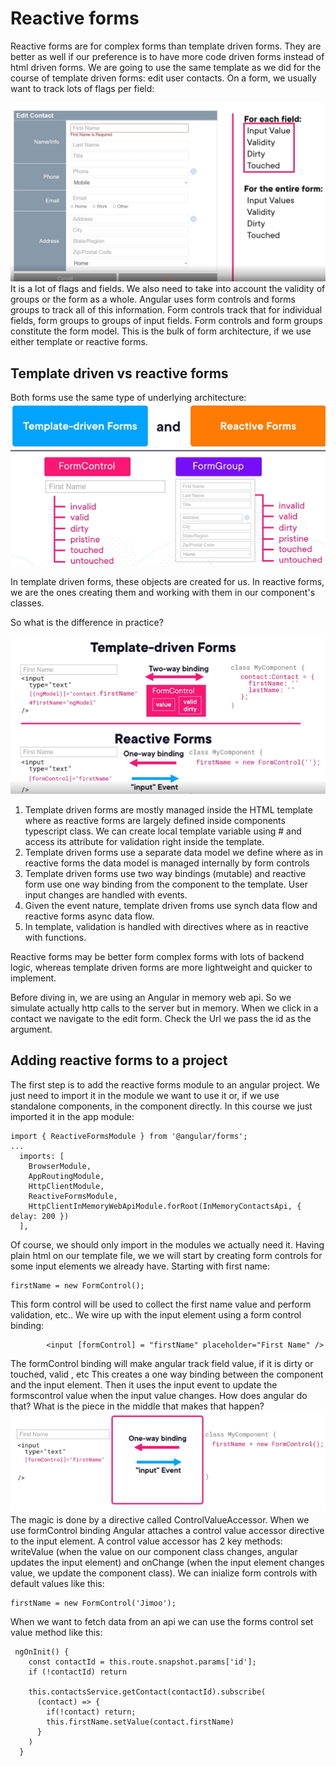 # Reactive forms

Reactive forms are for complex forms than template driven forms. They are better as well if our preference is to have more code driven forms instead of html driven forms.
We are going to use the same template as we did for the course of template driven forms: edit user contacts.
On a form, we usually want to track lots of flags per field:

![](doc/formfields.png)
It is a lot of flags and fields. We also need to take into account the validity of groups or the form as a whole.
Angular uses form controls and forms groups to track all of this information. Form controls track that for individual fields, form groups to groups of input fields.
Form controls and form groups constitute the form model. This is the bulk of form architecture, if we use either template or reactive forms.

## Template driven vs reactive forms

Both forms use the same type of underlying architecture:
![](doc/formSimilarities.png)

In template driven forms, these objects are created for us. In reactive forms, we are the ones creating them and working with them in our component's classes.

So what is the difference in practice?

![](doc/templateVsReactive.png)

1. Template driven forms are mostly managed inside the HTML template where as reactive forms are largely defined inside components typescript class. We can create local template variable using # and access its attribute for validation right inside the template.
2. Template driven forms use a separate data model we define where as in reactive forms the data model is managed internally by form controls
3. Template driven forms use two way bindings (mutable) and reactive form use one way binding from the component to the template. User input changes are handled with events.
4. Given the event nature, template driven froms use synch data flow and reactive forms async data flow.
5. In template, validation is handled with directives where as in reactive with functions.

Reactive forms may be better form complex forms with lots of backend logic, whereas template driven forms are more lightweight and quicker to implement.

Before diving in, we are using an Angular in memory web api. So we simulate actually http calls to the server but in memory.
When we click in a contact we navigate to the edit form. Check the Url we pass the id as the argument.

## Adding reactive forms to a project

The first step is to add the reactive forms module to an angular project.
We just need to import it in the module we want to use it or, if we use standalone components, in the component directly. In this course we just imported it in the app module:

```
import { ReactiveFormsModule } from '@angular/forms';
...
  imports: [
    BrowserModule,
    AppRoutingModule,
    HttpClientModule,
    ReactiveFormsModule,
    HttpClientInMemoryWebApiModule.forRoot(InMemoryContactsApi, { delay: 200 })
  ],

```

Of course, we should only import in the modules we actually need it.
Having plain html on our template file, we we will start by creating form controls for some input elements we already have. Starting with first name:

```
firstName = new FormControl();
```

This form control will be used to collect the first name value and perform validation, etc..
We wire up with the input element using a form control binding:

```
        <input [formControl] = "firstName" placeholder="First Name" />

```

The formControl binding will make angular track field value, if it is dirty or touched, valid , etc
This creates a one way binding between the component and the input element.
Then it uses the input event to update the formscontrol value when the input value changes. How does angular do that?
What is the piece in the middle that makes that happen?
![](doc/controlvalueaccessor.png)
The magic is done by a directive called ControlValueAccessor. When we use formControl binding Angular attaches a control value accessor directive to the input element.
A control value accessor has 2 key methods: writeValue (when the value on our component class changes, angular updates the input element) and onChange (when the input element changes value, we update the component class).
We can inialize form controls with default values like this:

```
firstName = new FormControl('Jimoo');
```

When we want to fetch data from an api we can use the forms control set value method like this:

```
 ngOnInit() {
    const contactId = this.route.snapshot.params['id'];
    if (!contactId) return

    this.contactsService.getContact(contactId).subscribe(
      (contact) => {
        if(!contact) return;
        this.firstName.setValue(contact.firstName)
      }
    )
  }
```

